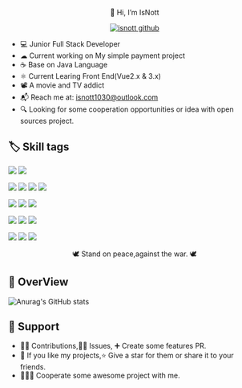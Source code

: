 <p align=center>👋 Hi, I’m IsNott</p>
 <p align="center">
   <a href="https://vbr.nathanchung.dev/badge?page_id=isnott.isnott"> <img alt="isnott github" src="https://vbr.nathanchung.dev/badge?page_id=isnott.isnott"> </a>
 </p>

-   💻 Junior Full Stack Developer
-   ☁ Current working on My simple payment project
-   ☕ Base on Java Language
-   ⚛ Current Learing Front End(Vue2.x & 3.x)
-   📽 A movie and TV addict
-   📬 Reach me at: isnott1030@outlook.com
-   🔍 Looking for some cooperation opportunities or idea with open sources project.


## 🏷️ Skill tags
![](https://img.shields.io/badge/Java-blue?logo=java)
![](https://img.shields.io/badge/Python-blue?logo=python)

![](https://img.shields.io/badge/Javascript-blue?logo=javascript)
![](https://img.shields.io/badge/Typescript-blue?logo=typescript)
![](https://img.shields.io/badge/Css-blue?logo=css3)
![](https://img.shields.io/badge/Html-blue?logo=html5)


![](https://img.shields.io/badge/Spring-blue?logo=spring)
![](https://img.shields.io/badge/SpringBoot-blue?logo=springboot)
![](https://img.shields.io/badge/SpringCloud-blue?logo=springcloud)

![](https://img.shields.io/badge/React.js-blue?logo=react)
![](https://img.shields.io/badge/Vue.js-blue?logo=vue)
![](https://img.shields.io/badge/Next.js-blue?logo=next)

![](https://img.shields.io/badge/PostgreSQL-blue?logo=pgsql)
![](https://img.shields.io/badge/Mysql-blue?logo=mysql)
![](https://img.shields.io/badge/Redis-blue?logo=redis)

<p align="center">🕊 Stand on peace,against the war. 🕊 
</p>


## 🤖 OverView

![Anurag's GitHub stats](https://github-readme-stats.vercel.app/api?username=isnott&show_icons=true&theme=dracula)

## 🤝 Support
- 👨‍🚀 Contributions,🙋‍♂️ Issues, ➕ Create some features PR.
- 🧡 If you like my projects,⭐ Give a star for them or share it to your friends.
- 👨🏻‍💻 Cooperate some awesome project with me.



